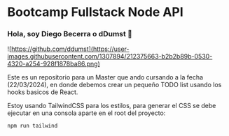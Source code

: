 # Bootcamp Fullstack Node API
### Hola, soy Diego Becerra o **dDumst** 👋

![https://github.com/ddumst](https://user-images.githubusercontent.com/1307894/212375663-b2b2b89b-0530-4320-a254-928f1878ba86.png)

Este es un repositorio para un Master que ando cursando a la fecha (22/03/2024), en donde debemos crear un pequeño TODO list usando los hooks basicos de React.

Estoy usando TailwindCSS para los estilos, para generar el CSS se debe ejecutar en una consola aparte en el root del proyecto:

```js
npm run tailwind
```
